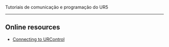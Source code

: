 Tutoriais de comunicação e programação do UR5


***
## Online resources

- [Connecting to URControl](https://myur.universal-robots.com/manuals/content/SW_3_15/Documentation%20Menu/Script%20Manual/Connecting%20to%20URControl)

